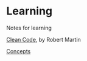 # Learning
Notes for learning

[Clean Code](https://github.com/seblexis/learning/clean_code), by Robert Martin

[Concepts](https://github.com/seblexis/learning/clean_code)

